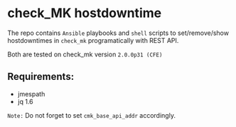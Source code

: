 # check_MK hostdowntime

The repo contains `Ansible` playbooks and `shell` scripts to set/remove/show hostdowntimes in `check_mk` programatically with REST API.

Both are tested on check_mk version `2.0.0p31 (CFE)`

## Requirements:
* jmespath
* jq 1.6

```Note:``` Do not forget to set ```cmk_base_api_addr``` accordingly.


